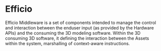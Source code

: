 # Efficio
Efficio Middleware is a set of components intended to manage the control and interaction between the enduser input (as provided by the Hardware APIs) and the consuming the 3D modeling software. Within the 3D consuming 3D software, it defining the interaction between the Assets within the system, marshalling of context-aware instructions.
